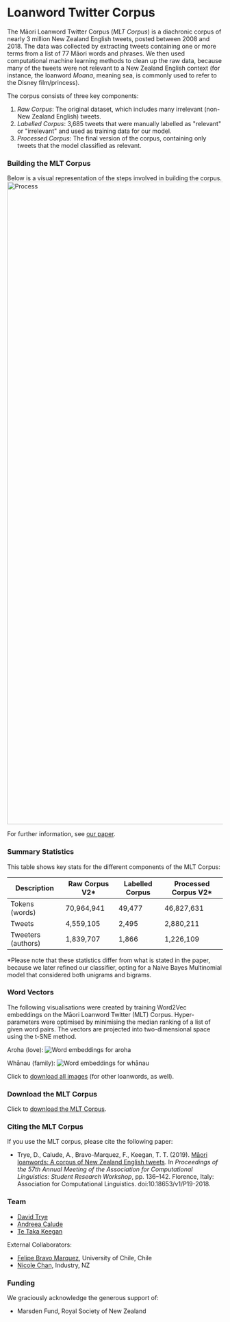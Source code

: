 # Loanword Twitter Corpus
The Māori Loanword Twitter Corpus (<i>MLT Corpus</i>) is a diachronic corpus of nearly 3 million New Zealand English tweets, posted between 2008 and 2018. The data was collected by extracting tweets containing one or more terms from a list of 77 Māori words and phrases. We then used computational machine learning methods to clean up the raw data, because many of the tweets were not relevant to a New Zealand English context (for instance, the loanword <i>Moana</i>, meaning sea, is commonly used to refer to the Disney film/princess).

The corpus consists of three key components:

1. <i>Raw Corpus</i>: The original dataset, which includes many irrelevant (non-New Zealand English) tweets.
2. <i>Labelled Corpus</i>: 3,685 tweets that were manually labelled as "relevant" or "irrelevant" and used as training data for our model.
3. <i>Processed Corpus</i>: The final version of the corpus, containing only tweets that the model classified as relevant.

### Building the MLT Corpus
Below is a visual representation of the steps involved in building the corpus.
<img src="../pics/Process2.png" alt="Process" width="1500"/>

For further information, see [our paper](https://www.aclweb.org/anthology/P19-2018/). 

### Summary Statistics
This table shows key stats for the different components of the MLT Corpus:

| Description          |Raw Corpus V2*| Labelled Corpus | Processed Corpus V2*|
| ---------------------|--------------|-----------------|---------------------| 
| Tokens (words)       | 70,964,941   |49,477           | 46,827,631          | 
| Tweets               | 4,559,105    | 2,495           | 2,880,211           |
| Tweeters (authors)   | 1,839,707    | 1,866           | 1,226,109           |

\*Please note that these statistics differ from what is stated in the paper, because we later refined our classifier, opting for a Naive Bayes Multinomial model that considered both unigrams and bigrams. 

### Word Vectors  
The following visualisations were created by training Word2Vec embeddings on the Māori Loanword Twitter (MLT) Corpus. Hyper-parameters were optimised by minimising the median ranking of a list of given word pairs. The vectors are projected into two-dimensional space using the t-SNE method. 

Aroha (love):
<img src="../pics/aroha_tsne.png" alt="Word embeddings for aroha"/>

Whānau (family):
<img src="../pics/whanau_tsne.png" alt="Word embeddings for whānau"/>

Click to <a href="../pics/word_vectors.zip">download all images</a> (for other loanwords, as well).

### Download the MLT Corpus
Click to <a href="../pics/mlt-v2.zip">download the MLT Corpus</a>.

### Citing the MLT Corpus
If you use the MLT corpus, please cite the following paper:

- Trye, D., Calude, A., Bravo-Marquez, F., Keegan, T. T. (2019). [Māori loanwords: A corpus of New Zealand English tweets](https://www.aclweb.org/anthology/P19-2018/). In <i>Proceedings of the 57th Annual Meeting of the Association for Computational Linguistics: Student Research Workshop</i>, pp. 136–142. Florence, Italy: Association for Computational Linguistics. doi:10.18653/v1/P19-2018. 

### Team

- [David Trye](https://www.cs.waikato.ac.nz/~dgt12/)
- [Andreea Calude](https://www.calude.net/andreea/)
- [Te Taka Keegan](https://www.cms.waikato.ac.nz/people/tetaka)

External Collaborators:

- [Felipe Bravo Marquez](https://felipebravom.com/), University of Chile, Chile
- [Nicole Chan](https://www.linkedin.com/in/hi-nicole-chan), Industry, NZ

### Funding

We graciously acknowledge the generous support of:

- Marsden Fund, Royal Society of New Zealand
